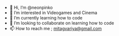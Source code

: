 - 👋 Hi, I’m @neonpinko
- 👀 I’m interested in Videogames and Cinema
- 🌱 I’m currently learning how to code
- 💞️ I’m looking to collaborate on learning how to code
- 📫 How to reach me ; mitagvariya@gmail.com

<!---
neonpinko/neonpinko is a ✨ special ✨ repository because its `README.md` (this file) appears on your GitHub profile.
You can click the Preview link to take a look at your changes.
--->

